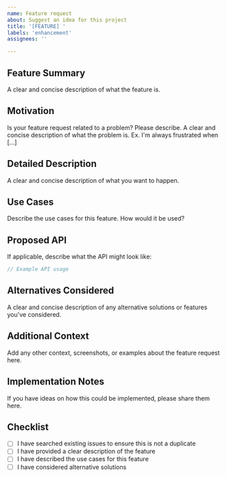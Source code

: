 ```yaml
---
name: Feature request
about: Suggest an idea for this project
title: '[FEATURE] '
labels: 'enhancement'
assignees: ''

---
```


## Feature Summary
A clear and concise description of what the feature is.

## Motivation
Is your feature request related to a problem? Please describe.
A clear and concise description of what the problem is. Ex. I'm always frustrated when [...]

## Detailed Description
A clear and concise description of what you want to happen.

## Use Cases
Describe the use cases for this feature. How would it be used?

## Proposed API
If applicable, describe what the API might look like:

```go
// Example API usage
```

## Alternatives Considered
A clear and concise description of any alternative solutions or features you've considered.

## Additional Context
Add any other context, screenshots, or examples about the feature request here.

## Implementation Notes
If you have ideas on how this could be implemented, please share them here.

## Checklist
- [ ] I have searched existing issues to ensure this is not a duplicate
- [ ] I have provided a clear description of the feature
- [ ] I have described the use cases for this feature
- [ ] I have considered alternative solutions
